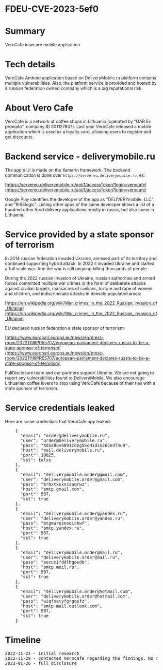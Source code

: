 # FDEU-CVE-2023-5ef0

# Summary

VeroCafe insecure mobile application.


# Tech details

VeroCafe Android application based on DeliveryMobile.ru platform contains multiple vulnerabilities. Also,
the platform service is provided and hosted by a russian federation owned company which is a big reputational risk.


# About Vero Cafe

VeroCafe is a network of coffee shops in Lithuania (operated by "UAB Ex prompto", company ID 301127637).
Last year VeroCafe released a mobile application which is used as a loyalty card, allowing users to register and get discounts.


# Backend service - deliverymobile.ru

The app's UI is made on the Xamarin framework. The backend communication is done over `https://servereu.deliverymobile.ru`, ex:

[https://servereu.deliverymobile.ru/api/1/accessToken?login=verocafe](https://servereu.deliverymobile.ru/api/1/accessToken?login=verocafe)

Google Play identifies the developer of the app as "DELIVERYmobile, LLC" and "RISElogic". Listing other apps of the same developer
shows a list of a hundred other food delivery applications mostly in russia, but also some in Lithuania.


# Service provided by a state sponsor of terrorism

In 2014 russian federation invaded Ukraine, annexed part of its territory and continued supporting hybrid attack.
In 2022 it invaded Ukraine and started a full scale war. And the war is still ongoing killing thousands of people.

During the 2022 russian invasion of Ukraine, russian authorities and armed forces committed multiple war crimes in the
form of deliberate attacks against civilian targets, massacres of civilians, torture and rape of women and children,
and indiscriminate attacks in densely populated areas:

[https://en.wikipedia.org/wiki/War_crimes_in_the_2022_Russian_invasion_of_Ukraine](https://en.wikipedia.org/wiki/War_crimes_in_the_2022_Russian_invasion_of_Ukraine)

EU declared russian federation a state sponsor of terrorism:

[https://www.europarl.europa.eu/news/en/press-room/20221118IPR55707/european-parliament-declares-russia-to-be-a-state-sponsor-of-terrorism](https://www.europarl.europa.eu/news/en/press-room/20221118IPR55707/european-parliament-declares-russia-to-be-a-state-sponsor-of-terrorism)

FullDisclosure team and our partners support Ukraine. We are not going to report any vulnerabilities found to DeliveryMobile.
We also encourage Lithuanian coffee lovers to stop using VeroCafe because of their ties with a state sponsor of terrorism.


# Service credentials leaked

Here are some credentials that VeroCafe app leaked:

<pre>
    {
      "email": "order@deliverymobile.ru",
      "user": "order@deliverymobile.ru",
      "pass": "XdSaBuv6891Idog5ScHidik36CedThu9",
      "host": "mail.deliverymobile.ru",
      "port": 10025,
      "ssl": false
    },
    {
      "email": "deliverymobile.order@gmail.com",
      "user": "deliverymobile.order@gmail.com",
      "pass": "krbxtxuxvcsaqrwz",
      "host": "smtp.gmail.com",
      "port": 587,
      "ssl": true
    },
    {
      "email": "deliverymobile.order@yandex.ru",
      "user": "deliverymobile.order@yandex.ru",
      "pass": "btgmurqznoqickwf",
      "host": "smtp.yandex.ru",
      "port": 587,
      "ssl": true
    },
    {
      "email": "deliverymobile.order@mail.ru",
      "user": "deliverymobile.order@mail.ru",
      "pass": "socucifddlhgoedb",
      "host": "smtp.mail.ru",
      "port": 587,
      "ssl": true
    },
    {
      "email": "deliverymobile.order@hotmail.com",
      "user": "deliverymobile.order@hotmail.com",
      "pass": "wiqfsatyfgrgasfz",
      "host": "smtp-mail.outlook.com",
      "port": 587,
      "ssl": true
    }
</pre>



# Timeline

<pre>
2022-11-23 - initial research
2022-11-29 - contacted Verocafe regarding the findings. No response
2023-01-26 - full disclosure
</pre>
